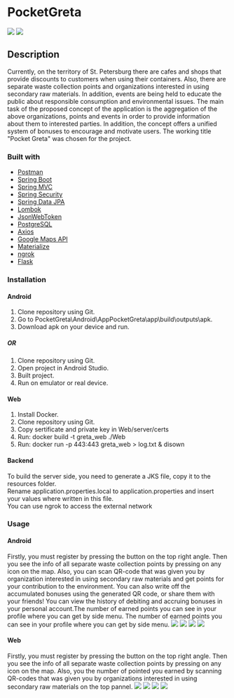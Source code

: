 # PocketGreta
![](reports/imgs/web-main-page.png)
![](reports/imgs/android-main-page.jpg)
## Description
Currently, on the territory of St. Petersburg there are cafes and shops that provide discounts to customers when using their containers. Also, there are separate waste collection points and organizations interested in using secondary raw materials. In addition, events are being held to educate the public about responsible consumption and environmental issues.
The main task of the proposed concept of the application is the aggregation of the above organizations, points and events in order to provide information about them to interested parties. In addition, the concept offers a unified system of bonuses to encourage and motivate users. The working title "Pocket Greta" was chosen for the project.

### Built with

* [Postman](https://www.postman.com/)
* [Spring Boot](https://spring.io/projects/spring-boot)
* [Spring MVC](https://docs.spring.io/spring-framework/docs/current/spring-framework-reference/web.html)
* [Spring Security](https://spring.io/projects/spring-security)
* [Spring Data JPA](https://spring.io/projects/spring-data)
* [Lombok](https://projectlombok.org/)
* [JsonWebToken](https://jwt.io/)
* [PostgreSQL](https://www.postgresql.org/)
* [Axios](https://github.com/axios/axios)
* [Google Maps API](https://developers.google.com/maps/documentation)
* [Materialize](https://materializecss.com/)
* [ngrok](https://ngrok.com/)
* [Flask](https://flask.palletsprojects.com/en/1.1.x/)


### Installation
#### Android
1. Clone repository using Git.
2. Go to PocketGreta\Android\AppPocketGreta\app\build\outputs\apk.
3. Download apk on your device and run.
##### OR
1. Clone repository using Git.
2. Open project in Android Studio.
3. Built project.
4. Run on emulator or real device.

#### Web
1. Install Docker.
2. Clone repository using Git.
3. Copy sertificate and private key in Web/server/certs
4. Run: docker build -t greta_web ./Web
5. Run: docker run -p 443:443 greta_web > log.txt & disown

#### Backend 
To build the server side, you need to generate a JKS file, copy it to the resources folder. \
Rename application.properties.local to application.properties and insert your values where written in this file.\
You can use ngrok to access the external network

### Usage
#### Android
 Firstly, you must register by pressing the button on the top right angle. Then you see the info of all separate waste collection points by pressing on any icon on the map.
 Also, you can scan QR-code that was given you by organization interested in using secondary raw materials and get points for your contribution to the environment. You can also write off the accumulated bonuses using the generated QR code, or share them with your friends! 
You can view the history of debiting and accruing bonuses in your personal account.The number of earned points you can see in your profile where you can get by side menu. The number of earned points you can see in your profile where you can get by side menu. 
 ![](reports/imgs/android-register-page.jpg)
 ![](reports/imgs/android-login-page.jpg)
 ![](reports/imgs/android-side-menu.jpg)
 ![](reports/imgs/android-pressed-point.jpg)
 
 #### Web
 Firstly, you must register by pressing the button on the top right angle. Then you see the info of all separate waste collection points by pressing on any icon on the map.
 Also, you the number of pointed you earned by scanning QR-codes that was given you by organizations interested in using secondary raw materials on the top pannel. 
 ![](reports/imgs/web-register-page.png)
 ![](reports/imgs/web-login-page.png)
 ![](reports/imgs/web-after-login-page.png)
 ![](reports/imgs/web-pressed-point.png)
